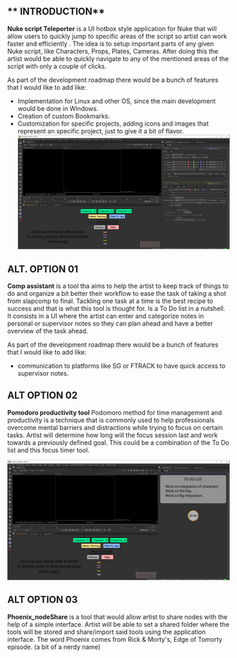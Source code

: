 ## ** INTRODUCTION**
**Nuke script Teleporter** is a UI hotbox style application for Nuke that will allow users to quickly jump to specific areas of the script so artist can work faster and efficiently .
The idea is to setup important parts of any given Nuke script, like Characters, Props, Plates, Cameras. After doing this the artist would be able to quickly navigate to any of the mentioned areas of the script with only a couple of clicks. 

As part of the development roadmap there would be a bunch of features that I would like to add like:

- Implementation for Linux and other OS,  since the main development would be done in Windows. 
- Creation of custom Bookmarks. 
- Customization for specific projects, adding icons and images that represent an specific project, just to give it a bit of flavor.
![MOCKUP1](01_tools/images/tool_01_mockup.png)

## ALT. OPTION 01 ##

**Comp assistant** is a tool tha aims to help the artist to keep track of things to do and organize a bit better their workflow to ease the task of taking a shot from slapcomp to final. Tackling one task at a time is the best recipe to success and that is what this tool is thought for. Is a To Do list in a nutshell.
It consists in a UI where the artist can enter and categorize notes in personal or supervisor notes so they can plan ahead and have a better overview of the task ahead. 

As part of the development roadmap there would be a bunch of features that I would like to add like:
- communication to platforms like SG or FTRACK to have quick access to supervisor notes. 

## ALT OPTION 02 ##
**Pomodoro productivity tool** Podomoro method for time management and productivity is a technique that is commonly used to help professionals overcome mental barriers and distractions while trying to focus on certain tasks. Artist will determine how long will the focus session last and work towards a previously defined goal. This could be a combination of the To Do list and this focus timer tool. 

![MOCKUP2](01_tools/images/tool_02_mockup.png)

## ALT OPTION 03 ##
**Phoenix_nodeShare** is a tool that would allow artist to share nodes with the help of a simple interface. Artist will be able to set a shared folder where the tools will be stored and share/import said tools using the application interface. The word Phoenix comes from Rick & Morty's, Edge of Tomorty episode. (a bit of a nerdy name)

